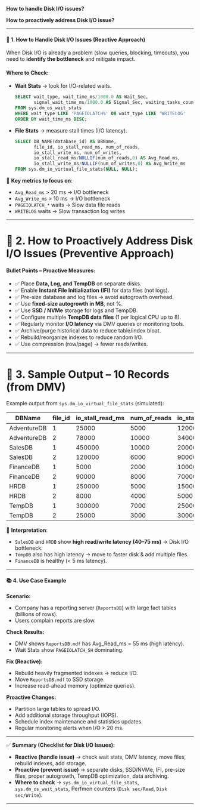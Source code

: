 **How to handle Disk I/O issues?**

**How to proactively address Disk I/O issue?**

---

#### 🔎 **1. How to Handle Disk I/O Issues (Reactive Approach)**

When Disk I/O is already a problem (slow queries, blocking, timeouts), you need to **identify the bottleneck** and mitigate impact.

#### Where to Check:

* **Wait Stats** → look for I/O-related waits.

  ```sql
  SELECT wait_type, wait_time_ms/1000.0 AS Wait_Sec, 
         signal_wait_time_ms/1000.0 AS Signal_Sec, waiting_tasks_count
  FROM sys.dm_os_wait_stats
  WHERE wait_type LIKE 'PAGEIOLATCH%' OR wait_type LIKE 'WRITELOG'
  ORDER BY wait_time_ms DESC;
  ```
* **File Stats** → measure stall times (I/O latency).

  ```sql
  SELECT DB_NAME(database_id) AS DBName, 
         file_id, io_stall_read_ms, num_of_reads,
         io_stall_write_ms, num_of_writes, 
         io_stall_read_ms/NULLIF(num_of_reads,0) AS Avg_Read_ms,
         io_stall_write_ms/NULLIF(num_of_writes,0) AS Avg_Write_ms
  FROM sys.dm_io_virtual_file_stats(NULL, NULL);
  ```

📌 **Key metrics to focus on**:

* `Avg_Read_ms` > 20 ms → I/O bottleneck
* `Avg_Write_ms` > 10 ms → I/O bottleneck
* `PAGEIOLATCH_*` waits → Slow data file reads
* `WRITELOG` waits → Slow transaction log writes

---

# 🔎 **2. How to Proactively Address Disk I/O Issues (Preventive Approach)**

#### Bullet Points – Proactive Measures:

* ✅ Place **Data, Log, and TempDB** on separate disks.
* ✅ Enable **Instant File Initialization (IFI)** for data files (not logs).
* ✅ Pre-size database and log files → avoid autogrowth overhead.
* ✅ Use **fixed-size autogrowth in MB**, not %.
* ✅ Use **SSD / NVMe** storage for logs and TempDB.
* ✅ Configure multiple **TempDB data files** (1 per logical CPU up to 8).
* ✅ Regularly monitor **I/O latency** via DMV queries or monitoring tools.
* ✅ Archive/purge historical data to reduce table/index bloat.
* ✅ Rebuild/reorganize indexes to reduce random I/O.
* ✅ Use compression (row/page) → fewer reads/writes.

---

# 🔎 **3. Sample Output – 10 Records (from DMV)**

Example output from `sys.dm_io_virtual_file_stats` (simulated):

| DBName      | file\_id | io\_stall\_read\_ms | num\_of\_reads | io\_stall\_write\_ms | num\_of\_writes | Avg\_Read\_ms | Avg\_Write\_ms |
| ----------- | -------- | ------------------- | -------------- | -------------------- | --------------- | ------------- | -------------- |
| AdventureDB | 1        | 25000               | 5000           | 12000                | 4000            | 5.0           | 3.0            |
| AdventureDB | 2        | 78000               | 10000          | 34000                | 2000            | 7.8           | 17.0           |
| SalesDB     | 1        | 450000              | 10000          | 200000               | 5000            | 45.0          | 40.0           |
| SalesDB     | 2        | 120000              | 6000           | 90000                | 2500            | 20.0          | 36.0           |
| FinanceDB   | 1        | 5000                | 2000           | 10000                | 3000            | 2.5           | 3.3            |
| FinanceDB   | 2        | 90000               | 8000           | 70000                | 3500            | 11.3          | 20.0           |
| HRDB        | 1        | 250000              | 5000           | 150000               | 2000            | 50.0          | 75.0           |
| HRDB        | 2        | 8000                | 4000           | 5000                 | 2000            | 2.0           | 2.5            |
| TempDB      | 1        | 300000              | 7000           | 250000               | 6000            | 42.8          | 41.6           |
| TempDB      | 2        | 25000               | 3000           | 30000                | 2000            | 8.3           | 15.0           |

📌 **Interpretation**:

* `SalesDB` and `HRDB` show **high read/write latency (40–75 ms)** → Disk I/O bottleneck.
* `TempDB` also has high latency → move to faster disk & add multiple files.
* `FinanceDB` is healthy (< 5 ms latency).

---

#### 📚 **4. Use Case Example**

**Scenario:**

* Company has a reporting server (`ReportsDB`) with large fact tables (billions of rows).
* Users complain reports are slow.

**Check Results:**

* DMV shows `ReportsDB.mdf` has Avg\_Read\_ms = 55 ms (high latency).
* Wait Stats show `PAGEIOLATCH_SH` dominating.

**Fix (Reactive):**

* Rebuild heavily fragmented indexes → reduce I/O.
* Move `ReportsDB.mdf` to SSD storage.
* Increase read-ahead memory (optimize queries).

**Proactive Changes:**

* Partition large tables to spread I/O.
* Add additional storage throughput (IOPS).
* Schedule index maintenance and statistics updates.
* Regular monitoring alerts when I/O > 20 ms.

---

✅ **Summary (Checklist for Disk I/O Issues):**

* **Reactive (handle issue)** → check wait stats, DMV latency, move files, rebuild indexes, add storage.
* **Proactive (prevent issue)** → separate disks, SSD/NVMe, IFI, pre-size files, proper autogrowth, TempDB optimization, data archiving.
* **Where to check** → `sys.dm_io_virtual_file_stats`, `sys.dm_os_wait_stats`, Perfmon counters (`Disk sec/Read`, `Disk sec/Write`).

---


